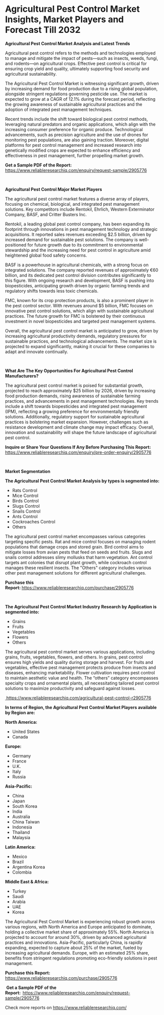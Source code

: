 <p><h1>Agricultural Pest Control Market Insights, Market Players and Forecast Till 2032</h1></p><p><strong>Agricultural Pest Control Market Analysis and Latest Trends</strong></p>
<p><p>Agricultural pest control refers to the methods and technologies employed to manage and mitigate the impact of pests—such as insects, weeds, fungi, and rodents—on agricultural crops. Effective pest control is critical for ensuring crop yield and quality, ultimately supporting food security and agricultural sustainability.</p><p>The Agricultural Pest Control Market is witnessing significant growth, driven by increasing demand for food production due to a rising global population, alongside stringent regulations governing pesticide use. The market is expected to grow at a CAGR of 12.1% during the forecast period, reflecting the growing awareness of sustainable agricultural practices and the adoption of integrated pest management techniques. </p><p>Recent trends include the shift toward biological pest control methods, leveraging natural predators and organic applications, which align with the increasing consumer preference for organic produce. Technological advancements, such as precision agriculture and the use of drones for monitoring pest populations, are also gaining traction. Moreover, digital platforms for pest control management and increased research into genetically modified crops are expected to enhance efficiency and effectiveness in pest management, further propelling market growth.</p></p>
<p><strong>Get a Sample PDF of the Report:&nbsp;</strong> <a href="https://www.reliableresearchiq.com/enquiry/request-sample/2905776?utm_campaign=3085&utm_medium=2&utm_source=Github&utm_content=ia&utm_term=12032025&utm_id=agricultural-pest-control">https://www.reliableresearchiq.com/enquiry/request-sample/2905776</a></p>
<p>&nbsp;</p>
<p><strong>Agricultural Pest Control Major Market Players</strong></p>
<p><p>The agricultural pest control market features a diverse array of players, focusing on chemical, biological, and integrated pest management solutions. Key competitors include Rentokil, Ehrlich, Western Exterminator Company, BASF, and Critter Busters Inc. </p><p>Rentokil, a leading global pest control company, has been expanding its footprint through innovations in pest management technology and strategic acquisitions. It reported sales revenues exceeding $2.5 billion, driven by increased demand for sustainable pest solutions. The company is well-positioned for future growth due to its commitment to environmental stewardship and the increasing need for pest control in agriculture amid heightened global food safety concerns.</p><p>BASF is a powerhouse in agricultural chemicals, with a strong focus on integrated solutions. The company reported revenues of approximately €60 billion, and its dedicated pest control division contributes significantly to this figure. With ongoing research and development, BASF is pushing into biopesticides, anticipating growth driven by organic farming trends and regulatory shifts towards less toxic chemicals.</p><p>FMC, known for its crop protection products, is also a prominent player in the pest control sector. With revenues around $5 billion, FMC focuses on innovative pest control solutions, which align with sustainable agricultural practices. The future growth for FMC is bolstered by their continuous investment in novel biopesticides and targeted pest management systems.</p><p>Overall, the agricultural pest control market is anticipated to grow, driven by increasing agricultural productivity demands, regulatory pressures for sustainable practices, and technological advancements. The market size is projected to expand significantly, making it crucial for these companies to adapt and innovate continually.</p></p>
<p>&nbsp;</p>
<p><strong>What Are The Key Opportunities For Agricultural Pest Control Manufacturers?</strong></p>
<p><p>The agricultural pest control market is poised for substantial growth, projected to reach approximately $25 billion by 2026, driven by increasing food production demands, rising awareness of sustainable farming practices, and advancements in pest management technologies. Key trends include a shift towards biopesticides and integrated pest management (IPM), reflecting a growing preference for environmentally friendly solutions. Additionally, regulatory support for sustainable agricultural practices is bolstering market expansion. However, challenges such as resistance development and climate change may impact efficacy. Overall, innovation and sustainability will shape the future landscape of agricultural pest control.</p></p>
<p><strong>Inquire or Share Your Questions If Any Before Purchasing This Report:</strong> <a href="https://www.reliableresearchiq.com/enquiry/pre-order-enquiry/2905776?utm_campaign=3085&utm_medium=2&utm_source=Github&utm_content=ia&utm_term=12032025&utm_id=agricultural-pest-control">https://www.reliableresearchiq.com/enquiry/pre-order-enquiry/2905776</a></p>
<p>&nbsp;</p>
<p><strong>Market Segmentation</strong></p>
<p><strong>The Agricultural Pest Control Market Analysis by types is segmented into:</strong></p>
<p><ul><li>Rats Control</li><li>Mice Control</li><li>Birds Control</li><li>Slugs Control</li><li>Snails Control</li><li>Ants Control</li><li>Cockroaches Control</li><li>Others</li></ul></p>
<p><p>The agricultural pest control market encompasses various categories targeting specific pests. Rat and mice control focuses on managing rodent populations that damage crops and stored grain. Bird control aims to mitigate losses from avian pests that feed on seeds and fruits. Slugs and snails control addresses slimy mollusks that harm vegetation. Ant control targets ant colonies that disrupt plant growth, while cockroach control manages these resilient insects. The "Others" category includes various other pest management solutions for different agricultural challenges.</p></p>
<p><strong>Purchase this Report:&nbsp;</strong><a href="https://www.reliableresearchiq.com/purchase/2905776?utm_campaign=3085&utm_medium=2&utm_source=Github&utm_content=ia&utm_term=12032025&utm_id=agricultural-pest-control">https://www.reliableresearchiq.com/purchase/2905776</a></p>
<p>&nbsp;</p>
<p><strong>The Agricultural Pest Control Market Industry Research by Application is segmented into:</strong></p>
<p><ul><li>Grains</li><li>Fruits</li><li>Vegetables</li><li>Flowers</li><li>Others</li></ul></p>
<p><p>The agricultural pest control market serves various applications, including grains, fruits, vegetables, flowers, and others. In grains, pest control ensures high yields and quality during storage and harvest. For fruits and vegetables, effective pest management protects produce from insects and diseases, enhancing marketability. Flower cultivation requires pest control to maintain aesthetic value and health. The “others” category encompasses specialty crops and ornamental plants, all necessitating tailored pest control solutions to maximize productivity and safeguard against losses.</p></p>
<p><a href="https://www.reliableresearchiq.com/agricultural-pest-control-r2905776?utm_campaign=3085&utm_medium=2&utm_source=Github&utm_content=ia&utm_term=12032025&utm_id=agricultural-pest-control">&nbsp;https://www.reliableresearchiq.com/agricultural-pest-control-r2905776</a></p>
<p><strong>In terms of Region, the Agricultural Pest Control Market Players available by Region are:</strong></p>
<p>
    <p> <strong> North America: </strong>
        <ul>
            <li>United States</li>
            <li>Canada</li>
        </ul>
        </p> 
    <p> <strong> Europe: </strong>
        <ul>
            <li>Germany</li>
            <li>France</li>
            <li>U.K.</li>
            <li>Italy</li>
            <li>Russia</li>
        </ul>
        </p> 
    <p> <strong> Asia-Pacific: </strong>
        <ul>
            <li>China</li>
            <li>Japan</li>
            <li>South Korea</li>
            <li>India</li>
            <li>Australia</li>
            <li>China Taiwan</li>
            <li>Indonesia</li>
            <li>Thailand</li>
            <li>Malaysia</li>
        </ul>
        </p> 
    <p> <strong> Latin America: </strong>
        <ul>
            <li>Mexico</li>
            <li>Brazil</li>
            <li>Argentina Korea</li>
            <li>Colombia</li>
        </ul>
        </p> 
    <p> <strong> Middle East & Africa: </strong>
        <ul>
            <li>Turkey</li>
            <li>Saudi</li>
            <li>Arabia</li>
            <li>UAE</li>
            <li>Korea</li>
        </ul>
    </p>
    </p>
<p><p>The Agricultural Pest Control Market is experiencing robust growth across various regions, with North America and Europe anticipated to dominate, holding a collective market share of approximately 55%. North America is projected to account for around 30%, driven by advanced agricultural practices and innovations. Asia-Pacific, particularly China, is rapidly expanding, expected to capture about 25% of the market, fueled by increasing agricultural demands. Europe, with an estimated 25% share, benefits from stringent regulations promoting eco-friendly solutions in pest management.</p></p>
<p><strong>Purchase this Report: </strong><a href="https://www.reliableresearchiq.com/purchase/2905776?utm_campaign=3085&utm_medium=2&utm_source=Github&utm_content=ia&utm_term=12032025&utm_id=agricultural-pest-control">https://www.reliableresearchiq.com/purchase/2905776</a></p>
<p>&nbsp;<strong>Get a Sample PDF of the Report:&nbsp;&nbsp;</strong><a href="https://www.reliableresearchiq.com/enquiry/request-sample/2905776?utm_campaign=3085&utm_medium=2&utm_source=Github&utm_content=ia&utm_term=12032025&utm_id=agricultural-pest-control">https://www.reliableresearchiq.com/enquiry/request-sample/2905776</a></p>
<p><strong></strong></p>
<p>Check more reports on <a href="https://www.reliableresearchiq.com/?utm_campaign=3085&utm_medium=2&utm_source=Github&utm_content=ia&utm_term=12032025&utm_id=agricultural-pest-control">https://www.reliableresearchiq.com/</a></p>